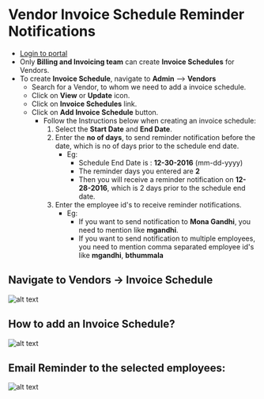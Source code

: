 Vendor Invoice Schedule Reminder Notifications
=====
- [Login to portal](../../office/forgot-password.html "Login")
- Only **Billing and Invoicing team** can create **Invoice Schedules** for Vendors.
- To create **Invoice Schedule**, navigate to **Admin** --> **Vendors** 
    - Search for a Vendor, to whom we need to add a invoice schedule.
    - Click on **View** or **Update** icon.
    - Click on **Invoice Schedules** link.
    - Click on **Add Invoice Schedule** button.
        - Follow the Instructions below when creating an invoice schedule:
            1. Select the **Start Date** and **End Date**.
            2. Enter the **no of days**, to send reminder notification before the date, which is no of days prior to the schedule end date.
                - Eg:
                    - Schedule End Date is : **12-30-2016** (mm-dd-yyyy) 
                    - The reminder days you entered are **2**
                    - Then you will receive a reminder notification on **12-28-2016**, which is 2 days prior to the schedule end date.            
            3. Enter the employee id's to receive reminder notifications.
                - Eg:
                    - If you want to send notification to **Mona Gandhi**, you need to mention like **mgandhi**.
                    - If you want to send notification to multiple employees, you need to mention comma separated employee id's like **mgandhi**, **bthummala** 
           
Navigate to Vendors -> Invoice Schedule
----
![alt text](../../images/admin/vendor-invoice-schedule-navigation.png "Invoice Schedule")

How to add an Invoice Schedule?
----
![alt text](../../images/admin/add-invoice-schedule.png "Invoice Schedule")

Email Reminder to the selected employees:
----
![alt text](../../images/admin/invoice-schedule-reminder.png "Invoice Schedule")